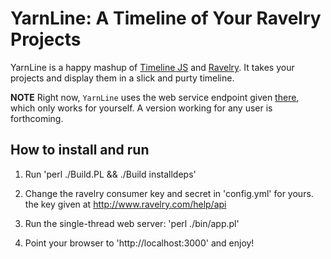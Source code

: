 # YarnLine: A Timeline of Your Ravelry Projects

YarnLine is a happy mashup of [Timeline JS](http://timeline.verite.co/)
and [Ravelry](http://www.ravelry.com).  It takes your projects and 
display them in a slick and purty timeline.

**NOTE**  Right now, `YarnLine` uses the web service endpoint
given [there](http://www.ravelry.com/help/api), which only works 
for yourself.  A version working for any user is forthcoming.


## How to install and run

1. Run 'perl ./Build.PL && ./Build installdeps'

2. Change the ravelry consumer key and secret in 'config.yml' for yours.
    the key given at http://www.ravelry.com/help/api

3. Run the single-thread web server: 'perl ./bin/app.pl'

4. Point your browser to 'http://localhost:3000' and enjoy!




